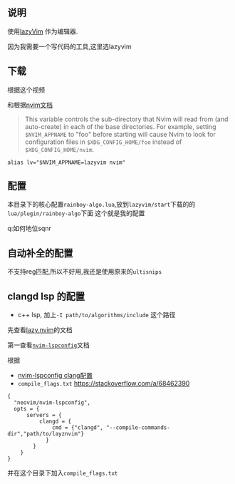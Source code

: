 ## 说明

使用[lazyVim](https://www.lazyvim.org/) 作为编辑器.

因为我需要一个写代码的工具,这里选lazyvim


## 下载

根据这个视频[](https://www.youtube.com/watch?v=LkHjJlSgKZY)

和根据[nvim文档](https://neovim.io/doc/user/starting.html#%24NVIM_APPNAME)

> This variable controls the sub-directory that Nvim will read from (and auto-create) in each of the base directories.
> For example, setting `$NVIM_APPNAME` to "foo" before starting will cause Nvim to look for configuration files in `$XDG_CONFIG_HOME/foo` instead of `$XDG_CONFIG_HOME/nvim`.

```
alias lv="$NVIM_APPNAME=lazyvim nvim"
```


## 配置

本目录下的核心配置`rainboy-algo.lua`,放到`lazyvim/start`下载的的`lua/plugin/rainboy-algo`下面
这个就是我的配置

q:如何地位sqnr

## 自动补全的配置


不支持reg匹配,所以不好用,我还是使用原来的`ultisnips`




## clangd lsp 的配置

- c++ lsp, 加上`-I path/to/algorithms/include` 这个路径

先查看[lazy.nvim](https://github.com/folke/lazy.nvim)的文档

第一查看[`nvim-lspconfig`](https://github.com/neovim/nvim-lspconfig)文档

根据

- [nvim-lspconfig clang配置](https://github.com/neovim/nvim-lspconfig/blob/master/doc/server_configurations.md#clangd)
- `compile_flags.txt` https://stackoverflow.com/a/68462390

```
{
  "neovim/nvim-lspconfig",
  opts = {
      servers = {
          clangd = {
              cmd = {"clangd", "--compile-commands-dir","path/to/layznvim"}
            }
        }
    }
}
```

并在这个目录下加入`compile_flags.txt`
